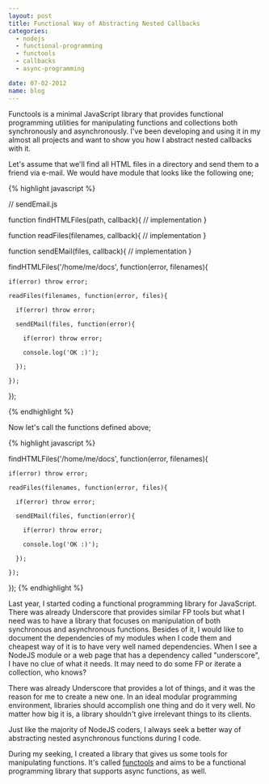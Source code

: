 ```yaml
---
layout: post
title: Functional Way of Abstracting Nested Callbacks
categories:
  - nodejs
  - functional-programming
  - functools
  - callbacks
  - async-programming

date: 07-02-2012
name: blog
---
```

Functools is a minimal JavaScript library that provides functional programming
utilities for manipulating functions and collections both synchronously and
asynchronously. I've been developing and using it in my almost all projects and
want to show you how I abstract nested callbacks with it. 

Let's assume that we'll find all HTML files in a directory and send them to a
friend via e-mail. We would have module that looks like the following one;

{% highlight javascript %}

// sendEmail.js

function findHTMLFiles(path, callback){
  // implementation
}

function readFiles(filenames, callback){
  // implementation
}

function sendEMail(files, callback){
  // implementation
}

findHTMLFiles('/home/me/docs', function(error, filenames){
  
    if(error) throw error;

    readFiles(filenames, function(error, files){
  
      if(error) throw error;

      sendEMail(files, function(error){
        
        if(error) throw error;

        console.log('OK :)');

      });

    });

});

{% endhighlight %}

Now let's call the functions defined above;

{% highlight javascript %}

findHTMLFiles('/home/me/docs', function(error, filenames){
  
    if(error) throw error;

    readFiles(filenames, function(error, files){
  
      if(error) throw error;

      sendEMail(files, function(error){
        
        if(error) throw error;

        console.log('OK :)');

      });

    });

});
{% endhighlight %}

Last year, I started coding a functional programming library for JavaScript.
There was already Underscore that provides similar FP tools but what I need was
to have a library that focuses on manipulation of both synchronous and
asynchronous functions. Besides of it, I would like to document the
dependencies of my modules when I code them and cheapest way of it is to have
very well named dependencies. When I see a NodeJS module or a web page that has
a dependency called "underscore", I have no clue of what it needs. It may need
to do some FP or iterate a collection, who knows?


There was already Underscore that provides a lot of things, and it was the
reason for me to create a new one.  In an ideal modular programming
environment, libraries should accomplish one thing and do it very well. No
matter how big it is, a library shouldn't give irrelevant things to its
clients.



Just like the majority of NodeJS coders, I always seek a better way of abstracting nested asynchronous functions during I code.

During my seeking, I created a library that gives us some tools for manipulating functions. It's called [functools](http://github.com/azer/functools) and aims to be a functional programming library that supports async functions, as well.
